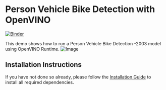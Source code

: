 # Person Vehicle Bike Detection with OpenVINO

[![Binder](https://mybinder.org/badge_logo.svg)](https://mybinder.org/v2/gh/faseeh007/openvino_notebooks/blob/main/notebooks/215-person-vehicle-bike-detection/215-person-vehicle-bike-detection.ipynb/main?)


This demo shows how to run a Person Vehicle Bike Detection -2003 model using OpenVINO Runtime. 
![Image](https://github.com/[faseeh007]/[openvino_notebooks]/blob/[main]/notebooks/215-person-vehicle-bike-detection/data/person-vehicle-bike-detection-2003.png?raw=true)
  
## Installation Instructions

If you have not done so already, please follow the [Installation Guide](../../README.md) to install all required dependencies.
